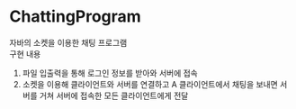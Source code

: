 # ChattingProgram
자바의 소켓을 이용한 채팅 프로그램  
구현 내용  
1. 파일 입출력을 통해 로그인 정보를 받아와 서버에 접속  
2. 소켓을 이용해 클라이언트와 서버를 연결하고 A 클라이언트에서 채팅을 보내면 서버를 거쳐 서버에 접속한 모든 클라이언트에게 전달  
